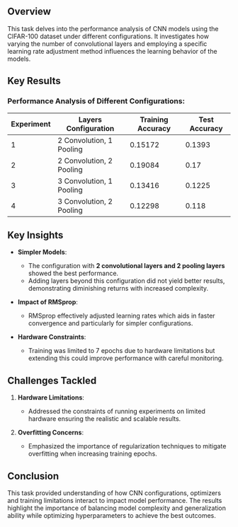 ## Overview
This task delves into the performance analysis of CNN models using the CIFAR-100 dataset under different configurations. It investigates how varying the number of convolutional layers and employing a specific learning rate adjustment method influences the learning behavior of the models.

## Key Results
### **Performance Analysis of Different Configurations**:
| Experiment | Layers Configuration        | Training Accuracy | Test Accuracy |
|------------|-----------------------------|-------------------|---------------|
| 1          | 2 Convolution, 1 Pooling   | 0.15172           | 0.1393        |
| 2          | 2 Convolution, 2 Pooling   | 0.19084           | 0.17          |
| 3          | 3 Convolution, 1 Pooling   | 0.13416           | 0.1225        |
| 4          | 3 Convolution, 2 Pooling   | 0.12298           | 0.118         |

## Key Insights
- **Simpler Models**:
  - The configuration with **2 convolutional layers and 2 pooling layers** showed the best performance.
  - Adding layers beyond this configuration did not yield better results, demonstrating diminishing returns with increased complexity.

- **Impact of RMSprop**:
  - RMSprop effectively adjusted learning rates which aids in faster convergence and particularly for simpler configurations.

- **Hardware Constraints**:
  - Training was limited to 7 epochs due to hardware limitations but extending this could improve performance with careful monitoring.

## Challenges Tackled
1. **Hardware Limitations**:
   - Addressed the constraints of running experiments on limited hardware ensuring the realistic and scalable results.

2. **Overfitting Concerns**:
   - Emphasized the importance of regularization techniques to mitigate overfitting when increasing training epochs.

## Conclusion
This task provided understanding of how CNN configurations, optimizers and training limitations interact to impact model performance. The results highlight the importance of balancing model complexity and generalization ability while optimizing hyperparameters to achieve the best outcomes.
